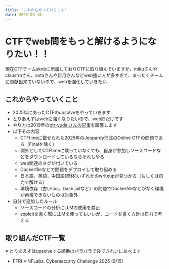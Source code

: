 ```yaml
---
title: "これからやっていくこと"
date: 2025-09-16
---
```


# CTFでweb問をもっと解けるようになりたい！！
現在CTFチームsknbに所属しておりCTFに取り組んでいますが、mikuさんやclaustraさん、sotaさんや新月さんなどweb強い人が多すぎて、まったくチームに貢献出来ていないので、webを強化していきたい

## これからやっていくこと
- 2025年にあったCTFのupsolveをやっていきます
- とりあえずはwebに強くなりたいので、web問だけです
- やり方は2019年の[ptr-yudaiさんの記事](https://ptr-yudai.hatenablog.com/entry/2019/07/01/143652)を踏襲します
- 以下その内容
    - CTFtimeに載せられた2025年のJeopardy形式のOnline CTFの問題である（Finalを除く）
    - 例外としてCTFtimeに載っていなくても、自身が参加しソースコードなどをダウンロードしているならそれもやる
    - web関連のタグが付いている
    - Dockerfileなどで問題をデプロイして取り組める
    - 日本語，英語，中国語(簡体)いずれかのwriteupが見つかる（もしくは自力で解ける）
    - 環境依存（古いlibc，bash jailなど）の問題でDockerfileなどがなく環境が再現できないものは対象外
- 自分で追加したルール
    - ソースコードの分析にLLMの使用を禁止
    - exploitを書く際にLLMを使ってもいいが、コードを書く方針は自力で考える

## 取り組んだCTF一覧
※ とりあえずはupsolveする順番はバラバラで後できれいに並べます
- FFRI × NFLabs. Cybersecurity Challenge 2025 (9/15)